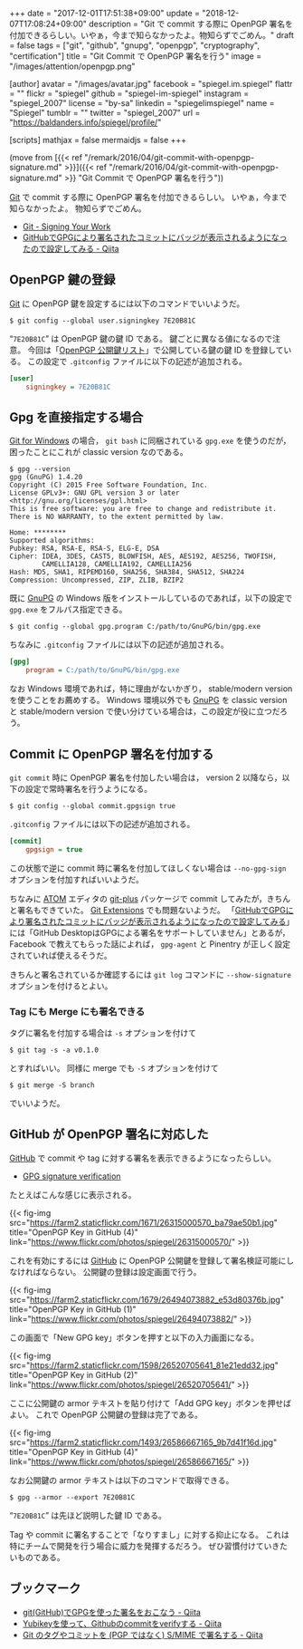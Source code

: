 +++
date = "2017-12-01T17:51:38+09:00"
update = "2018-12-07T17:08:24+09:00"
description = "Git で commit する際に OpenPGP 署名を付加できるらしい。いやぁ，今まで知らなかったよ。物知らずでごめん。"
draft = false
tags = ["git", "github", "gnupg", "openpgp", "cryptography", "certification"]
title = "Git Commit で OpenPGP 署名を行う"
image = "/images/attention/openpgp.png"

[author]
  avatar = "/images/avatar.jpg"
  facebook = "spiegel.im.spiegel"
  flattr = ""
  flickr = "spiegel"
  github = "spiegel-im-spiegel"
  instagram = "spiegel_2007"
  license = "by-sa"
  linkedin = "spiegelimspiegel"
  name = "Spiegel"
  tumblr = ""
  twitter = "spiegel_2007"
  url = "https://baldanders.info/spiegel/profile/"

[scripts]
  mathjax = false
  mermaidjs = false
+++

(move from [{{< ref "/remark/2016/04/git-commit-with-openpgp-signature.md" >}}]({{< ref "/remark/2016/04/git-commit-with-openpgp-signature.md" >}} "Git Commit で OpenPGP 署名を行う"))


[Git] で commit する際に OpenPGP 署名を付加できるらしい。
いやぁ，今まで知らなかったよ。
物知らずでごめん。

- [Git - Signing Your Work](https://git-scm.com/book/uz/v2/Git-Tools-Signing-Your-Work)
- [GitHubでGPGにより署名されたコミットにバッジが表示されるようになったので設定してみる - Qiita](http://qiita.com/prince_0203/items/ef0e12f2f6d150ff0485)

## OpenPGP 鍵の登録

[Git] に OpenPGP 鍵を設定するには以下のコマンドでいいようだ。

```text
$ git config --global user.signingkey 7E20B81C
```

“`7E20B81C`” は OpenPGP 鍵の鍵 ID である。
鍵ごとに異なる値になるので注意。
今回は「[OpenPGP 公開鍵リスト](https://baldanders.info/spiegel/pubkeys/)」で公開している鍵の鍵 ID を登録している。
この設定で `.gitconfig` ファイルに以下の記述が追加される。

```ini
[user]
    signingkey = 7E20B81C
```

## Gpg を直接指定する場合

[Git for Windows] の場合， `git bash` に同梱されている `gpg.exe` を使うのだが，困ったことにこれが classic version なのである。

```text
$ gpg --version
gpg (GnuPG) 1.4.20
Copyright (C) 2015 Free Software Foundation, Inc.
License GPLv3+: GNU GPL version 3 or later <http://gnu.org/licenses/gpl.html>
This is free software: you are free to change and redistribute it.
There is NO WARRANTY, to the extent permitted by law.

Home: ********
Supported algorithms:
Pubkey: RSA, RSA-E, RSA-S, ELG-E, DSA
Cipher: IDEA, 3DES, CAST5, BLOWFISH, AES, AES192, AES256, TWOFISH,
        CAMELLIA128, CAMELLIA192, CAMELLIA256
Hash: MD5, SHA1, RIPEMD160, SHA256, SHA384, SHA512, SHA224
Compression: Uncompressed, ZIP, ZLIB, BZIP2
```

既に [GnuPG] の Windows 版をインストールしているのであれば，以下の設定で `gpg.exe` をフルパス指定できる。

```text
$ git config --global gpg.program C:/path/to/GnuPG/bin/gpg.exe
```

ちなみに `.gitconfig` ファイルには以下の記述が追加される。

```ini
[gpg]
    program = C:/path/to/GnuPG/bin/gpg.exe
```

なお Windows 環境であれば，特に理由がないかぎり， stable/modern version を使うことをお薦めする。
Windows 環境以外でも [GnuPG] を classic version と stable/modern version で使い分けている場合は，この設定が役に立つだろう。

## Commit に OpenPGP 署名を付加する

`git commit` 時に OpenPGP 署名を付加したい場合は， version 2 以降なら，以下の設定で常時署名を行うようになる。

```text
$ git config --global commit.gpgsign true
```

`.gitconfig` ファイルには以下の記述が追加される。

```ini
[commit]
    gpgsign = true
```

この状態で逆に commit 時に署名を付加してほしくない場合は `--no-gpg-sign` オプションを付加すればいいようだ。

ちなみに [ATOM] エディタの [git-plus] パッケージで commit してみたが，きちんと署名もできていた。
[Git Extensions] でも問題ないようだ。
「[GitHubでGPGにより署名されたコミットにバッジが表示されるようになったので設定してみる](http://qiita.com/prince_0203/items/ef0e12f2f6d150ff0485)」には「GitHub DesktopはGPGによる署名をサポートしていません」とあるが， Facebook で教えてもらった話によれば， `gpg-agent` と Pinentry が正しく設定されていれば使えるそうだ。

きちんと署名されているか確認するには `git log` コマンドに `--show-signature` オプションを付けるとよい。

### Tag にも Merge にも署名できる

タグに署名を付加する場合は `-s` オプションを付けて

```text
$ git tag -s -a v0.1.0
```

とすればいい。
同様に merge でも `-S` オプションを付けて

```text
$ git merge -S branch
```

でいいようだ。

## GitHub が OpenPGP 署名に対応した

[GitHub] で commit や tag に対する署名を表示できるようになったらしい。

- [GPG signature verification](https://github.com/blog/2144-gpg-signature-verification)

たとえばこんな感じに表示される。

{{< fig-img src="https://farm2.staticflickr.com/1671/26315000570_ba79ae50b1.jpg" title="OpenPGP Key in GitHub (4)" link="https://www.flickr.com/photos/spiegel/26315000570/" >}}

これを有効にするには [GitHub] に OpenPGP 公開鍵を登録して署名検証可能にしなければならない。
公開鍵の登録は設定画面で行う。

{{< fig-img src="https://farm2.staticflickr.com/1679/26494073882_e53d80376b.jpg" title="OpenPGP Key in GitHub (1)" link="https://www.flickr.com/photos/spiegel/26494073882/" >}}

この画面で「New GPG key」ボタンを押すと以下の入力画面になる。

{{< fig-img src="https://farm2.staticflickr.com/1598/26520705641_81e21edd32.jpg" title="OpenPGP Key in GitHub (2)" link="https://www.flickr.com/photos/spiegel/26520705641/" >}}

ここに公開鍵の armor テキストを貼り付けて「Add GPG key」ボタンを押せばよい。
これで OpenPGP 公開鍵の登録は完了である。

{{< fig-img src="https://farm2.staticflickr.com/1493/26586667165_9b7d41f16d.jpg" title="OpenPGP Key in GitHub (4)" link="https://www.flickr.com/photos/spiegel/26586667165/" >}}

なお公開鍵の armor テキストは以下のコマンドで取得できる。

```text
$ gpg --armor --export 7E20B81C
```

“`7E20B81C`” は先ほど説明した鍵 ID である。

Tag や commit に署名することで「なりすまし」に対する抑止になる。
これは特にチームで開発を行う場合に威力を発揮するだろう。
ぜひ習慣付けていきたいものである。

## ブックマーク

- [git(GitHub)でGPGを使った署名をおこなう - Qiita](http://qiita.com/pontago/items/5867b6492e09c34084fe)
- [Yubikeyを使って、Githubのcommitをverifyする - Qiita](https://qiita.com/akashima/items/4b40ccb13ad13dee5cdb)
- [Git のタグやコミットを (PGP ではなく) S/MIME で署名する - Qiita](https://qiita.com/wktk/items/acf641bbbf2b82ff7275)

[Git]: https://git-scm.com/ "Git"
[Git for Windows]: http://git-for-windows.github.io/ "Git for Windows"
[GnuPG]: https://www.gnupg.org/ "The GNU Privacy Guard"
[ATOM]: https://atom.io/ "Atom"
[git-plus]: https://atom.io/packages/git-plus "git-plus"
[Git Extensions]: http://gitextensions.github.io/ "Git Extensions"
[GitHub]: https://github.com/ "GitHub"

